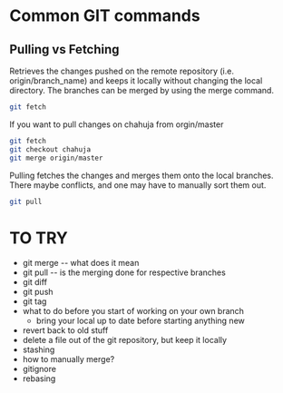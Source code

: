 Common GIT commands
===================

Pulling vs Fetching
-------------------


Retrieves the changes pushed on the remote repository (i.e. origin/branch_name) and keeps it locally without changing the local directory. The branches can be merged by using the merge command.

```sh
git fetch
```

If you want to pull changes on chahuja from  orgin/master

```sh
git fetch
git checkout chahuja
git merge origin/master
```

Pulling fetches the changes and merges them onto the local branches. There maybe conflicts, and one may have to manually sort them out.

```sh
git pull
```


# TO TRY
* git merge -- what does it mean
* git pull -- is the merging done for respective branches
* git diff
* git push
* git tag
* what to do before you start of working on your own branch
  * bring your local up to date before starting anything new
* revert back to old stuff
* delete a file out of the git repository, but keep it locally
* stashing
* how to manually merge?
* gitignore
* rebasing
